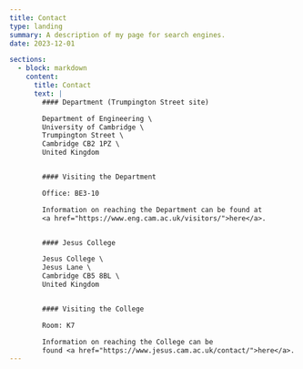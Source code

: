 ```yaml
---
title: Contact
type: landing
summary: A description of my page for search engines.
date: 2023-12-01

sections:
  - block: markdown
    content:
      title: Contact
      text: |
        #### Department (Trumpington Street site)

        Department of Engineering \
        University of Cambridge \
        Trumpington Street \
        Cambridge CB2 1PZ \
        United Kingdom


        #### Visiting the Department

        Office: BE3-10

        Information on reaching the Department can be found at
        <a href="https://www.eng.cam.ac.uk/visitors/">here</a>.


        #### Jesus College

        Jesus College \
        Jesus Lane \
        Cambridge CB5 8BL \
        United Kingdom


        #### Visiting the College

        Room: K7

        Information on reaching the College can be
        found <a href="https://www.jesus.cam.ac.uk/contact/">here</a>.
---
```

